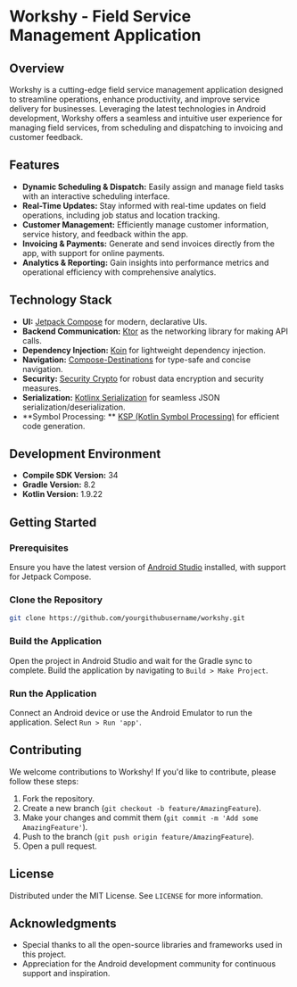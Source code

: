 # Workshy - Field Service Management Application

## Overview

Workshy is a cutting-edge field service management application designed to streamline operations,
enhance productivity, and improve service delivery for businesses. Leveraging the latest
technologies in Android development, Workshy offers a seamless and intuitive user experience for
managing field services, from scheduling and dispatching to invoicing and customer feedback.

## Features

- **Dynamic Scheduling & Dispatch:** Easily assign and manage field tasks with an interactive
  scheduling interface.
- **Real-Time Updates:** Stay informed with real-time updates on field operations, including job
  status and location tracking.
- **Customer Management:** Efficiently manage customer information, service history, and feedback
  within the app.
- **Invoicing & Payments:** Generate and send invoices directly from the app, with support for
  online payments.
- **Analytics & Reporting:** Gain insights into performance metrics and operational efficiency with
  comprehensive analytics.

## Technology Stack

- **UI:** [Jetpack Compose](https://developer.android.com/jetpack/compose) for modern, declarative
  UIs.
- **Backend Communication:** [Ktor](https://ktor.io/) as the networking library for making API
  calls.
- **Dependency Injection:** [Koin](https://insert-koin.io/) for lightweight dependency injection.
- **Navigation:** [Compose-Destinations](https://github.com/raamcosta/compose-destinations) for
  type-safe and concise navigation.
- **Security:** [Security Crypto](https://developer.android.com/topic/security/data) for robust data
  encryption and security measures.
- **Serialization:** [Kotlinx Serialization](https://github.com/Kotlin/kotlinx.serialization) for
  seamless JSON serialization/deserialization.
- **Symbol Processing:
  ** [KSP (Kotlin Symbol Processing)](https://kotlinlang.org/docs/ksp-overview.html) for efficient
  code generation.

## Development Environment

- **Compile SDK Version:** 34
- **Gradle Version:** 8.2
- **Kotlin Version:** 1.9.22

## Getting Started

### Prerequisites

Ensure you have the latest version of [Android Studio](https://developer.android.com/studio)
installed, with support for Jetpack Compose.

### Clone the Repository

```bash
git clone https://github.com/yourgithubusername/workshy.git
```

### Build the Application

Open the project in Android Studio and wait for the Gradle sync to complete. Build the application
by navigating to `Build > Make Project`.

### Run the Application

Connect an Android device or use the Android Emulator to run the application.
Select `Run > Run 'app'`.

## Contributing

We welcome contributions to Workshy! If you'd like to contribute, please follow these steps:

1. Fork the repository.
2. Create a new branch (`git checkout -b feature/AmazingFeature`).
3. Make your changes and commit them (`git commit -m 'Add some AmazingFeature'`).
4. Push to the branch (`git push origin feature/AmazingFeature`).
5. Open a pull request.

## License

Distributed under the MIT License. See `LICENSE` for more information.

## Acknowledgments

- Special thanks to all the open-source libraries and frameworks used in this project.
- Appreciation for the Android development community for continuous support and inspiration.
